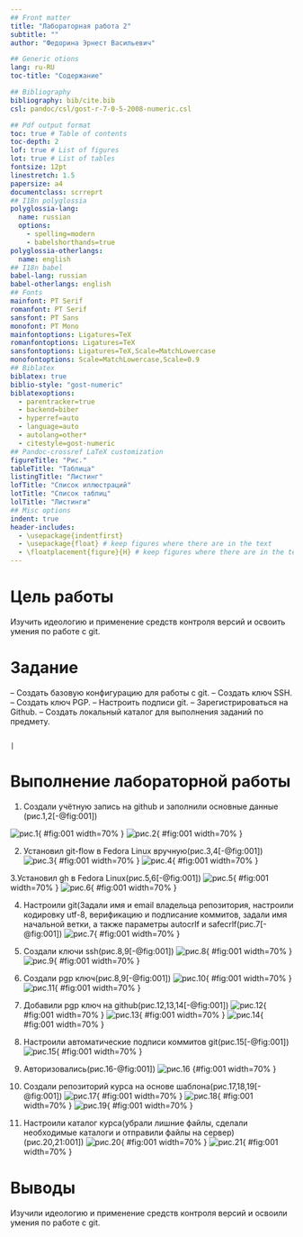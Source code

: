 ```yaml
---
## Front matter
title: "Лабораторная работа 2"
subtitle: ""
author: "Федорина Эрнест Васильевич"

## Generic otions
lang: ru-RU
toc-title: "Содержание"

## Bibliography
bibliography: bib/cite.bib
csl: pandoc/csl/gost-r-7-0-5-2008-numeric.csl

## Pdf output format
toc: true # Table of contents
toc-depth: 2
lof: true # List of figures
lot: true # List of tables
fontsize: 12pt
linestretch: 1.5
papersize: a4
documentclass: scrreprt
## I18n polyglossia
polyglossia-lang:
  name: russian
  options:
	- spelling=modern
	- babelshorthands=true
polyglossia-otherlangs:
  name: english
## I18n babel
babel-lang: russian
babel-otherlangs: english
## Fonts
mainfont: PT Serif
romanfont: PT Serif
sansfont: PT Sans
monofont: PT Mono
mainfontoptions: Ligatures=TeX
romanfontoptions: Ligatures=TeX
sansfontoptions: Ligatures=TeX,Scale=MatchLowercase
monofontoptions: Scale=MatchLowercase,Scale=0.9
## Biblatex
biblatex: true
biblio-style: "gost-numeric"
biblatexoptions:
  - parentracker=true
  - backend=biber
  - hyperref=auto
  - language=auto
  - autolang=other*
  - citestyle=gost-numeric
## Pandoc-crossref LaTeX customization
figureTitle: "Рис."
tableTitle: "Таблица"
listingTitle: "Листинг"
lofTitle: "Список иллюстраций"
lotTitle: "Список таблиц"
lolTitle: "Листинги"
## Misc options
indent: true
header-includes:
  - \usepackage{indentfirst}
  - \usepackage{float} # keep figures where there are in the text
  - \floatplacement{figure}{H} # keep figures where there are in the text
---
```


# Цель работы

Изучить идеологию и применение средств контроля версий и освоить умения по
работе с git.



# Задание

– Создать базовую конфигурацию для работы с git.
– Создать ключ SSH.
– Создать ключ PGP.
– Настроить подписи git.
– Зарегистрироваться на Github.
– Создать локальный каталог для выполнения заданий по предмету.

                                                                           |
# Выполнение лабораторной работы

1. Создали учётную запись на github и заполнили основные данные (рис.1,2[-@fig:001])

![рис.1](image/1.png){ #fig:001 width=70% }
![рис.2](image/2.png){ #fig:001 width=70% }



2. Установил git-flow в Fedora Linux вручную(рис.3,4[-@fig:001])
![рис.3](image/3.png){ #fig:001 width=70% }
![рис.4](image/4.png){ #fig:001 width=70% }



3.Установил gh в Fedora Linux(рис.5,6[-@fig:001])
![рис.5](image/5.png){ #fig:001 width=70% }
![рис.6](image/6.png){ #fig:001 width=70% }




4. Настроили git(Задали имя и email владельца репозитория, настроили
кодировку utf-8, верификацию и подписание коммитов, задали имя начальной
ветки, а также параметры autocrlf и safecrlf(рис.7[-@fig:001])
![рис.7](image/7.png){ #fig:001 width=70% }




5. Создали ключи ssh(рис.8,9[-@fig:001])
![рис.8](image/8.png){ #fig:001 width=70% }
![рис.9](image/9.png){ #fig:001 width=70% }





6. Создали pgp ключ(рис.8,9[-@fig:001])
![рис.10](image/10.png){ #fig:001 width=70% }
![рис.11](image/11.png){ #fig:001 width=70% }


7. Добавили pgp ключ на github(рис.12,13,14[-@fig:001])
![рис.12](image/12.png){ #fig:001 width=70% }
![рис.13](image/13.png){ #fig:001 width=70% }
![рис.14](image/14.png){ #fig:001 width=70% }




8. Настроили автоматические подписи коммитов git(рис.15[-@fig:001])
![рис.15](image/15.png){ #fig:001 width=70% }




9. Авторизовались(рис.16-@fig:001])
![рис.16](image/16.png) {#fig:001 width=70% }




10. Создали репозиторий курса на основе шаблона(рис.17,18,19[-@fig:001])
![рис.17](image/17.png){ #fig:001 width=70% }
![рис.18](image/18.png){ #fig:001 width=70% }
![рис.19](image/19.png){ #fig:001 width=70% }




11. Настроили каталог курса(убрали лишние файлы, сделали необходимые
каталоги и отправили файлы на сервер)(рис.20,21:001])
![рис.20](image/20.png){ #fig:001 width=70% }
![рис.21](image/21.png){ #fig:001 width=70% }



# Выводы

Изучили идеологию и применение средств контроля версий и освоили умения по
работе с git.
